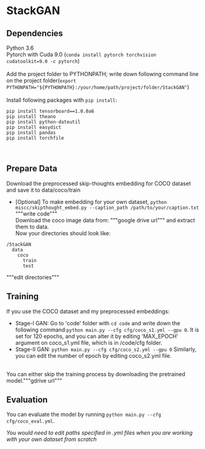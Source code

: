 # StackGAN
## Dependencies<br>
Python 3.6<br>
Pytorch with Cuda 9.0 (```conda install pytorch torchvision cudatoolkit=9.0 -c pytorch```)<br><br>
Add the project folder to PYTHONPATH; write down following command line on the project folder(```export PYTHONPATH="${PYTHONPATH}:/your/home/path/project/folder/StackGAN"```)<br><br>
Install following packages with ```pip install```: 
```
pip install tensorboard==1.0.0a6
pip install theano
pip install python-dateutil
pip install easydict
pip install pandas
pip install torchfile
```
<br>

## Prepare Data
Download the preprocessed skip-thoughts embedding for COCO dataset and save it to data/coco/train<br>
* [Optional] To make embedding for your own dataset, ```python miscc/skipthought_embed.py --caption_path /path/to/your/caption.txt``` <br> """write code"""<br>
Download the coco image data from: """google drive url""" and extract them to data.<br> 
Now your directories should look like: <br>
```
/StackGAN
  data
    coco
      train
      test
``` 
"""edit directories"""
<br>

## Training
If you use the COCO dataset and my preprocessed embeddings: <br>
* Stage-I GAN: Go to 'code' folder with ```cd code``` and write down the following command:```python main.py --cfg cfg/coco_s1.yml --gpu 0```. It is set for 120 epochs, and you can alter it by editing 'MAX_EPOCH' argument on coco_s1.yml file, which is in /code/cfg folder. <br>
* Stage-II GAN: ```python main.py --cfg cfg/coco_s2.yml --gpu 0``` Similarly, you can edit the number of epoch by editing coco_s2.yml file.
<br>
You can either skip the training process by downloading the pretrained model."""gdrive url"""
<br>

## Evaluation
You can evaluate the model by running ```python main.py --cfg cfg/coco_eval.yml```.
<br>

*You would need to edit paths specified in .yml files when you are working with your own dataset from scratch*
